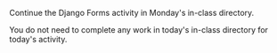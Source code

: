 Continue the Django Forms activity in Monday's in-class directory.

You do not need to complete any work in today's in-class directory for
today's activity.
